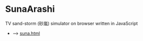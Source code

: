# SunaArashi
TV sand-storm (砂嵐) simulator on browser written in JavaScript

- --> [suna.html](./suna.html)

